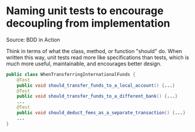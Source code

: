 # Naming unit tests to encourage decoupling from implementation

Source: BDD in Action

Think in terms of what the class, method, or function "should" do. When written this way, unit tests read more like specifications than tests, which is much more useful, maintainable, and encourages better design.

```java
public class WhenTransferringInternationalFunds {
    @Test
    public void should_transfer_funds_to_a_local_account() {...}
    @Test
    public void should_transfer_funds_to_a_different_bank() {...}
    ...
    @Test
    public void should_deduct_fees_as_a_separate_transaction() {...}
    ...
}
```